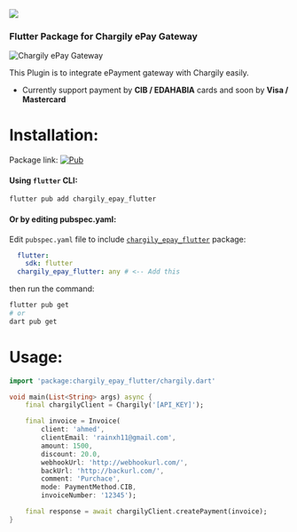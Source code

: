 <img src="https://raw.githubusercontent.com/rainxh11/chargily-epay-flutter/master/assets/chargily_flutter.svg" heigh="300">

### Flutter Package for Chargily ePay Gateway  

![Chargily ePay Gateway](https://raw.githubusercontent.com/Chargily/epay-gateway-php/main/assets/banner-1544x500.png "Chargily ePay Gateway")

This Plugin is to integrate ePayment gateway with Chargily easily.
- Currently support payment by **CIB / EDAHABIA** cards and soon by **Visa / Mastercard** 

# Installation:
Package link: [![Pub](https://img.shields.io/pub/v/chargily_epay_flutter.svg)](https://pub.dartlang.org/packages/chargily_epay_flutter) 
#### Using `flutter` CLI:
```powershell
flutter pub add chargily_epay_flutter
```

#### __Or by editing pubspec.yaml:__
Edit `pubspec.yaml` file to include [`chargily_epay_flutter`](https://pub.dev/packages/chargily_epay_flutter) package:
```yaml
  flutter:
    sdk: flutter
  chargily_epay_flutter: any # <-- Add this
```
then run the command:
```powershell
flutter pub get
# or
dart pub get
```




# Usage:
```dart
import 'package:chargily_epay_flutter/chargily.dart'

void main(List<String> args) async {
    final chargilyClient = Chargily('[API_KEY]');

    final invoice = Invoice(
        client: 'ahmed',
        clientEmail: 'rainxh11@gmail.com',
        amount: 1500,
        discount: 20.0,
        webhookUrl: 'http://webhookurl.com/',
        backUrl: 'http://backurl.com/',
        comment: 'Purchace',
        mode: PaymentMethod.CIB,
        invoiceNumber: '12345');

    final response = await chargilyClient.createPayment(invoice);
}
```